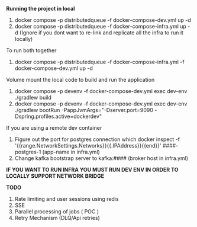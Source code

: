 **Running the project in local**
1. docker compose -p distributedqueue -f docker-compose-dev.yml up -d
2. docker compose -p distributedqueue -f docker-compose-infra.yml up -d (Ignore if you dont want to re-link and replicate all the infra to run it locally)

To run both together
1. docker compose -p distributedqueue -f docker-compose-infra.yml -f docker-compose-dev.yml up -d

Volume mount the local code to build and run the application
1. docker compose -p devenv -f docker-compose-dev.yml exec dev-env ./gradlew build
2. docker compose -p devenv -f docker-compose-dev.yml exec dev-env ./gradlew bootRun -PappJvmArgs="-Dserver.port=9090 -Dspring.profiles.active=dockerdev"

 If you are using a remote dev container
1. Figure out the port for postgres connection which
   docker inspect -f '{{range.NetworkSettings.Networks}}{{.IPAddress}}{{end}}' ####-postgres-1 (app-name in infra.yml)
2. Change kafka bootstrap server to kafka:#### (broker host in infra.yml)

**IF YOU WANT TO RUN INFRA YOU MUST RUN DEV ENV IN ORDER TO LOCALLY SUPPORT NETWORK BRIDGE**


**TODO**
1. Rate limiting and user sessions using redis
2. SSE
3. Parallel processing of jobs ( POC )
4. Retry Mechanism (DLQ/Api retries)